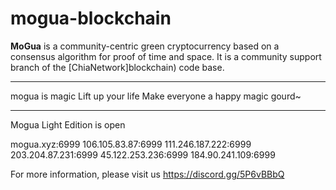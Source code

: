 # mogua-blockchain

**MoGua** is a community-centric green cryptocurrency based on a consensus algorithm for proof of time and space. It is a community support branch of the [ChiaNetwork]blockchain) code base.

***************
mogua is magic
Lift up your life
Make everyone a happy magic gourd~

***************
Mogua Light Edition is open

mogua.xyz:6999
106.105.83.87:6999
111.246.187.222:6999
203.204.87.231:6999
45.122.253.236:6999
184.90.241.109:6999


For more information, please visit us
https://discord.gg/5P6vBBbQ

